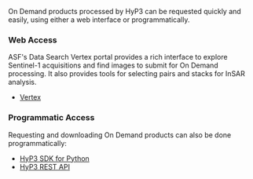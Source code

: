 On Demand products processed by HyP3 can be requested quickly and easily,
using either a web interface or programmatically. 

### Web Access 

ASF's Data Search Vertex portal provides a rich interface to explore Sentinel-1 acquisitions and
find images to submit for On Demand processing. It also provides tools for selecting pairs and stacks for InSAR analysis.

* [Vertex](vertex.md "Using Vertex")

### Programmatic Access
Requesting and downloading On Demand products can also be done programmatically:

* [HyP3 SDK for Python](using/sdk.md "Using SDK")
* [HyP3 REST API](using/api.md "Using API")
